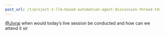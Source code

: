 ```yaml
---
post_url: /t/project-1-llm-based-automation-agent-discussion-thread-tds-jan-2025/164277/383
---
```

[@Jivraj](/u/jivraj) when would today’s live session be conducted and how can we attend it sir